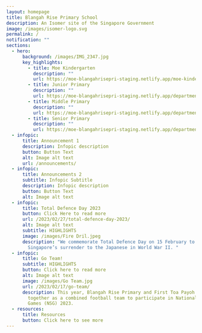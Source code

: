 ```yaml
---
layout: homepage
title: Blangah Rise Primary School
description: An Isomer site of the Singapore Government
image: /images/isomer-logo.svg
permalink: /
notification: ""
sections:
  - hero:
      background: /images/IMG_2347.jpg
      key_highlights:
        - title: Moe Kindergarten
          description: ""
          url: https://moe-blangahrisepri-staging.netlify.app/moe-kindergarten-blangah-rise/
        - title: Junior Primary
          description: ""
          url: https://moe-blangahrisepri-staging.netlify.app/departments/junior-primary/
        - title: Middle Primary
          description: ""
          url: https://moe-blangahrisepri-staging.netlify.app/departments/middle-primary/
        - title: Senior Primary
          description: ""
          url: https://moe-blangahrisepri-staging.netlify.app/departments/senior-primary/
  - infopic:
      title: Announcement 1
      description: Infopic description
      button: Button Text
      alt: Image alt text
      url: /announcements/
  - infopic:
      title: Announcements 2
      subtitle: Infopic Subtitle
      description: Infopic description
      button: Button Text
      alt: Image alt text
  - infopic:
      title: Total Defence Day 2023
      button: Click Here to read more
      url: /2023/02/27/total-defence-day-2023/
      alt: Image alt text
      subtitle: HIGHLIGHTS
      image: /images/Fire Dril.jpeg
      description: "We commemorate Total Defence Day on 15 February to mark
        Singapore’s surrender to the Japanese in World War II. "
  - infopic:
      title: Go Team!
      subtitle: HIGHLIGHTS
      button: Click here to read more
      alt: Image alt text
      image: /images/Go Team.jpg
      url: /2023/02/17/go-team/
      description: This year, Blangah Rise Primary and First Toa Payoh Primary came
        together as a combined football team to participate in National School
        Games (NSG) 2023.
  - resources:
      title: Resources
      button: Click here to see more
---
```

